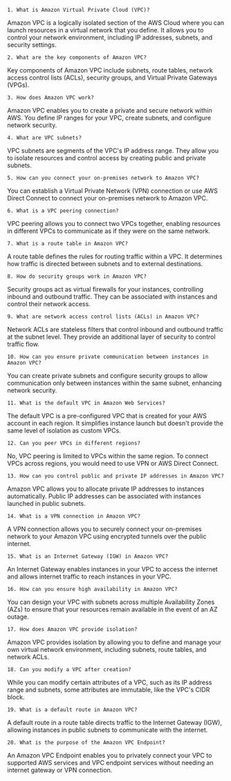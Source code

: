`1. What is Amazon Virtual Private Cloud (VPC)?`

Amazon VPC is a logically isolated section of the AWS Cloud where you can launch resources in a virtual network that you define. It allows you to control your network environment, including IP addresses, subnets, and security settings.

`2. What are the key components of Amazon VPC?`

Key components of Amazon VPC include subnets, route tables, network access control lists (ACLs), security groups, and Virtual Private Gateways (VPGs).

`3. How does Amazon VPC work?`

Amazon VPC enables you to create a private and secure network within AWS. You define IP ranges for your VPC, create subnets, and configure network security.

`4. What are VPC subnets?`

VPC subnets are segments of the VPC's IP address range. They allow you to isolate resources and control access by creating public and private subnets.

`5. How can you connect your on-premises network to Amazon VPC?`

You can establish a Virtual Private Network (VPN) connection or use AWS Direct Connect to connect your on-premises network to Amazon VPC.

`6. What is a VPC peering connection?`

VPC peering allows you to connect two VPCs together, enabling resources in different VPCs to communicate as if they were on the same network.

`7. What is a route table in Amazon VPC?`

A route table defines the rules for routing traffic within a VPC. It determines how traffic is directed between subnets and to external destinations.

`8. How do security groups work in Amazon VPC?`

Security groups act as virtual firewalls for your instances, controlling inbound and outbound traffic. They can be associated with instances and control their network access.

`9. What are network access control lists (ACLs) in Amazon VPC?`

Network ACLs are stateless filters that control inbound and outbound traffic at the subnet level. They provide an additional layer of security to control traffic flow.

`10. How can you ensure private communication between instances in Amazon VPC?`

You can create private subnets and configure security groups to allow communication only between instances within the same subnet, enhancing network security.

`11. What is the default VPC in Amazon Web Services?`

The default VPC is a pre-configured VPC that is created for your AWS account in each region. It simplifies instance launch but doesn't provide the same level of isolation as custom VPCs.

`12. Can you peer VPCs in different regions?`

No, VPC peering is limited to VPCs within the same region. To connect VPCs across regions, you would need to use VPN or AWS Direct Connect.

`13. How can you control public and private IP addresses in Amazon VPC?`

Amazon VPC allows you to allocate private IP addresses to instances automatically. Public IP addresses can be associated with instances launched in public subnets.

`14. What is a VPN connection in Amazon VPC?`

A VPN connection allows you to securely connect your on-premises network to your Amazon VPC using encrypted tunnels over the public internet.

`15. What is an Internet Gateway (IGW) in Amazon VPC?`

An Internet Gateway enables instances in your VPC to access the internet and allows internet traffic to reach instances in your VPC.

`16. How can you ensure high availability in Amazon VPC?`

You can design your VPC with subnets across multiple Availability Zones (AZs) to ensure that your resources remain available in the event of an AZ outage.

`17. How does Amazon VPC provide isolation?`

Amazon VPC provides isolation by allowing you to define and manage your own virtual network environment, including subnets, route tables, and network ACLs.

`18. Can you modify a VPC after creation?`

While you can modify certain attributes of a VPC, such as its IP address range and subnets, some attributes are immutable, like the VPC's CIDR block.

`19. What is a default route in Amazon VPC?`

A default route in a route table directs traffic to the Internet Gateway (IGW), allowing instances in public subnets to communicate with the internet.

`20. What is the purpose of the Amazon VPC Endpoint?`

An Amazon VPC Endpoint enables you to privately connect your VPC to supported AWS services and VPC endpoint services without needing an internet gateway or VPN connection.
